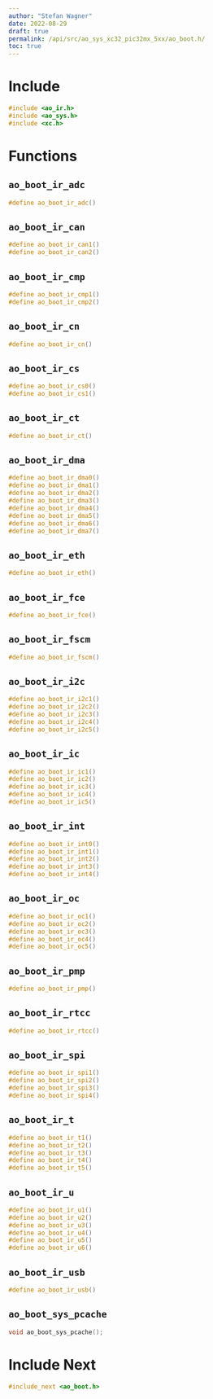 ```yaml
---
author: "Stefan Wagner"
date: 2022-08-29
draft: true
permalink: /api/src/ao_sys_xc32_pic32mx_5xx/ao_boot.h/
toc: true
---
```


# Include

```c
#include <ao_ir.h>
#include <ao_sys.h>
#include <xc.h>
```

# Functions

## `ao_boot_ir_adc`

```c
#define ao_boot_ir_adc()
```

## `ao_boot_ir_can`

```c
#define ao_boot_ir_can1()
#define ao_boot_ir_can2()
```

## `ao_boot_ir_cmp`

```c
#define ao_boot_ir_cmp1()
#define ao_boot_ir_cmp2()
```

## `ao_boot_ir_cn`

```c
#define ao_boot_ir_cn()
```

## `ao_boot_ir_cs`

```c
#define ao_boot_ir_cs0()
#define ao_boot_ir_cs1()
```

## `ao_boot_ir_ct`

```c
#define ao_boot_ir_ct()
```

## `ao_boot_ir_dma`

```c
#define ao_boot_ir_dma0()
#define ao_boot_ir_dma1()
#define ao_boot_ir_dma2()
#define ao_boot_ir_dma3()
#define ao_boot_ir_dma4()
#define ao_boot_ir_dma5()
#define ao_boot_ir_dma6()
#define ao_boot_ir_dma7()
```

## `ao_boot_ir_eth`

```c
#define ao_boot_ir_eth()
```

## `ao_boot_ir_fce`

```c
#define ao_boot_ir_fce()
```

## `ao_boot_ir_fscm`

```c
#define ao_boot_ir_fscm()
```

## `ao_boot_ir_i2c`

```c
#define ao_boot_ir_i2c1()
#define ao_boot_ir_i2c2()
#define ao_boot_ir_i2c3()
#define ao_boot_ir_i2c4()
#define ao_boot_ir_i2c5()
```

## `ao_boot_ir_ic`

```c
#define ao_boot_ir_ic1()
#define ao_boot_ir_ic2()
#define ao_boot_ir_ic3()
#define ao_boot_ir_ic4()
#define ao_boot_ir_ic5()
```

## `ao_boot_ir_int`

```c
#define ao_boot_ir_int0()
#define ao_boot_ir_int1()
#define ao_boot_ir_int2()
#define ao_boot_ir_int3()
#define ao_boot_ir_int4()
```

## `ao_boot_ir_oc`

```c
#define ao_boot_ir_oc1()
#define ao_boot_ir_oc2()
#define ao_boot_ir_oc3()
#define ao_boot_ir_oc4()
#define ao_boot_ir_oc5()
```

## `ao_boot_ir_pmp`

```c
#define ao_boot_ir_pmp()
```

## `ao_boot_ir_rtcc`

```c
#define ao_boot_ir_rtcc()
```

## `ao_boot_ir_spi`

```c
#define ao_boot_ir_spi1()
#define ao_boot_ir_spi2()
#define ao_boot_ir_spi3()
#define ao_boot_ir_spi4()
```

## `ao_boot_ir_t`

```c
#define ao_boot_ir_t1()
#define ao_boot_ir_t2()
#define ao_boot_ir_t3()
#define ao_boot_ir_t4()
#define ao_boot_ir_t5()
```

## `ao_boot_ir_u`

```c
#define ao_boot_ir_u1()
#define ao_boot_ir_u2()
#define ao_boot_ir_u3()
#define ao_boot_ir_u4()
#define ao_boot_ir_u5()
#define ao_boot_ir_u6()
```

## `ao_boot_ir_usb`

```c
#define ao_boot_ir_usb()
```

## `ao_boot_sys_pcache`

```c
void ao_boot_sys_pcache();
```

# Include Next

```c
#include_next <ao_boot.h>
```
